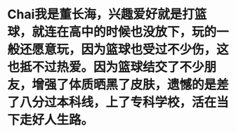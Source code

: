 # Chai我是董长海，兴趣爱好就是打篮球，就连在高中的时候也没放下，玩的一般还愿意玩，因为篮球也受过不少伤，这也抵不过热爱。因为篮球结交了不少朋友，增强了体质晒黑了皮肤，遗憾的是差了八分过本科线，上了专科学校，活在当下走好人生路。

